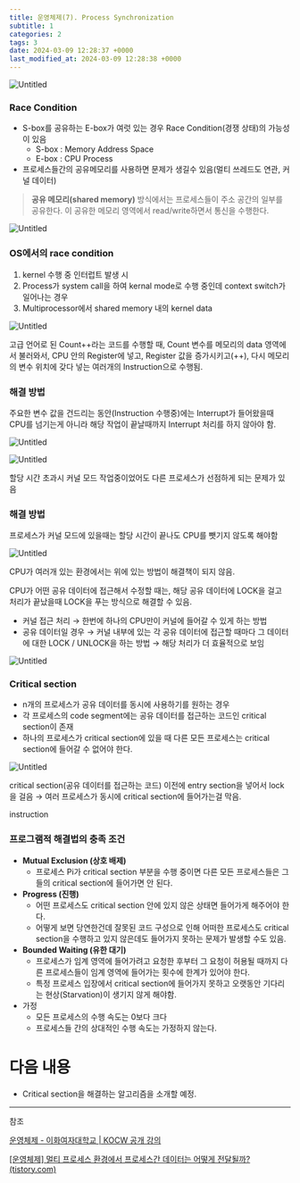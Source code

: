 ```yaml
---
title: 운영체제(7). Process Synchronization
subtitle: 1
categories: 2
tags: 3
date: 2024-03-09 12:28:37 +0000
last_modified_at: 2024-03-09 12:28:38 +0000
---
```



![Untitled](%E1%84%8B%E1%85%AE%E1%86%AB%E1%84%8B%E1%85%A7%E1%86%BC%E1%84%8E%E1%85%A6%E1%84%8C%E1%85%A6(7)%20Process%20Synchronization%20f68ba7db8a894ca28b3a6b1ad2271c03/Untitled.png)

### Race Condition

- S-box를 공유하는 E-box가 여럿 있는 경우 Race Condition(경쟁 상태)의 가능성이 있음
    - S-box : Memory Address Space
    - E-box : CPU Process
- 프로세스들간의 공유메모리를 사용하면 문제가 생길수 있음(멀티 쓰레드도 연관, 커널 데이터)

> **공유 메모리(shared memory)** 방식에서는 프로세스들이 주소 공간의 일부를 공유한다. 이 공유한 메모리 영역에서 read/write하면서 통신을 수행한다.
> 

![Untitled](%E1%84%8B%E1%85%AE%E1%86%AB%E1%84%8B%E1%85%A7%E1%86%BC%E1%84%8E%E1%85%A6%E1%84%8C%E1%85%A6(7)%20Process%20Synchronization%20f68ba7db8a894ca28b3a6b1ad2271c03/Untitled%201.png)

### OS에서의 race condition

1. kernel 수행 중 인터럽트 발생 시
2. Process가 system call을 하여 kernal mode로 수행 중인데 context switch가 일어나는 경우
3. Multiprocessor에서 shared memory 내의 kernel data

![Untitled](%E1%84%8B%E1%85%AE%E1%86%AB%E1%84%8B%E1%85%A7%E1%86%BC%E1%84%8E%E1%85%A6%E1%84%8C%E1%85%A6(7)%20Process%20Synchronization%20f68ba7db8a894ca28b3a6b1ad2271c03/Untitled%202.png)

고급 언어로 된 Count++라는 코드를 수행할 때, Count 변수를 메모리의 data 영역에서 불러와서, CPU 안의 Register에 넣고, Register 값을 증가시키고(++), 다시 메모리의 변수 위치에 갖다 넣는 여러개의 Instruction으로 수행됨.

### 해결 방법

주요한 변수 값을 건드리는 동안(Instruction 수행중)에는 Interrupt가 들어왔을때 CPU를 넘기는게 아니라 해당 작업이 끝날때까지 Interrupt 처리를 하지 않아야 함.

![Untitled](%E1%84%8B%E1%85%AE%E1%86%AB%E1%84%8B%E1%85%A7%E1%86%BC%E1%84%8E%E1%85%A6%E1%84%8C%E1%85%A6(7)%20Process%20Synchronization%20f68ba7db8a894ca28b3a6b1ad2271c03/Untitled%203.png)

![Untitled](%E1%84%8B%E1%85%AE%E1%86%AB%E1%84%8B%E1%85%A7%E1%86%BC%E1%84%8E%E1%85%A6%E1%84%8C%E1%85%A6(7)%20Process%20Synchronization%20f68ba7db8a894ca28b3a6b1ad2271c03/Untitled%204.png)

할당 시간 초과시 커널 모드 작업중이었어도 다른 프로세스가 선점하게 되는 문제가 있음

### 해결 방법

프로세스가 커널 모드에 있을때는 할당 시간이 끝나도 CPU를 뺏기지 않도록 해야함

![Untitled](%E1%84%8B%E1%85%AE%E1%86%AB%E1%84%8B%E1%85%A7%E1%86%BC%E1%84%8E%E1%85%A6%E1%84%8C%E1%85%A6(7)%20Process%20Synchronization%20f68ba7db8a894ca28b3a6b1ad2271c03/Untitled%205.png)

CPU가 여러개 있는 환경에서는 위에 있는 방법이 해결책이 되지 않음.

CPU가 어떤 공유 데이터에 접근해서 수정할 때는, 해당 공유 데이터에 LOCK을 걸고 처리가 끝났을때 LOCK을 푸는 방식으로 해결할 수 있음.

- 커널 접근 처리 → 한번에 하나의 CPU만이 커널에 들어갈 수 있게 하는 방법
- 공유 데이터일 경우 → 커널 내부에 있는 각 공유 데이터에 접근할 때마다 그 데이터에 대한 LOCK / UNLOCK을 하는 방법 → 해당 처리가 더 효율적으로 보임

![Untitled](%E1%84%8B%E1%85%AE%E1%86%AB%E1%84%8B%E1%85%A7%E1%86%BC%E1%84%8E%E1%85%A6%E1%84%8C%E1%85%A6(7)%20Process%20Synchronization%20f68ba7db8a894ca28b3a6b1ad2271c03/Untitled%206.png)

### Critical section

- n개의 프로세스가 공유 데이터를 동시에 사용하기를 원하는 경우
- 각 프로세스의 code segment에는 공유 데이터를 접근하는 코드인 critical section이 존재
- 하나의 프로세스가 critical section에 있을 때 다른 모든 프로세스는 critical section에 들어갈 수 없어야 한다.

![Untitled](%E1%84%8B%E1%85%AE%E1%86%AB%E1%84%8B%E1%85%A7%E1%86%BC%E1%84%8E%E1%85%A6%E1%84%8C%E1%85%A6(7)%20Process%20Synchronization%20f68ba7db8a894ca28b3a6b1ad2271c03/Untitled%207.png)

critical section(공유 데이터를 접근하는 코드) 이전에 entry section을 넣어서 lock을 걸음 → 여러 프로세스가 동시에 critical section에 들어가는걸 막음.

instruction

### 프로그램적 해결법의 충족 조건

- **Mutual Exclusion (상호 배제)**
    - 프로세스 Pi가 critical section 부분을 수행 중이면 다른 모든 프로세스들은 그들의 critical section에 들어가면 안 된다.
- **Progress (진행)**
    - 어떤 프로세스도 critical section 안에 있지 않은 상태면 들어가게 해주어야 한다.
    - 어떻게 보면 당연한건데 잘못된 코드 구성으로 인해 어떠한 프로세스도 critical section을 수행하고 있지 않은데도 들어가지 못하는 문제가 발생할 수도 있음.
- **Bounded Waiting (유한 대기)**
    - 프로세스가 임계 영역에 들어가려고 요청한 후부터 그 요청이 허용될 때까지 다른 프로세스들이 임계 영역에 들어가는 횟수에 한계가 있어야 한다.
    - 특정 프로세스 입장에서 critical section에 들어가지 못하고 오랫동안 기다리는 현상(Starvation)이 생기지 않게 해야함.
- 가정
    - 모든 프로세스의 수행 속도는 0보다 크다
    - 프로세스들 간의 상대적인 수행 속도는 가정하지 않는다.

# 다음 내용

- Critical section을 해결하는 알고리즘을 소개할 예정.

---

참조

[운영체제 - 이화여자대학교 | KOCW 공개 강의](http://www.kocw.net/home/search/kemView.do?kemId=1046323)

[[운영체제] 멀티 프로세스 환경에서 프로세스간 데이터는 어떻게 전달될까? (tistory.com)](https://hyuuny.tistory.com/153)